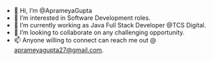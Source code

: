 - 👋 Hi, I’m @AprameyaGupta
- 👀 I’m interested in Software Development roles.
- 🌱 I’m currently working as Java Full Stack Developer @TCS Digital.
- 💞️ I’m looking to collaborate on any challenging opportunity.
- 📫 Anyone willing to connect can reach me out @ aprameyagupta27@gmail.com.

<!---
AprameyaGupta/AprameyaGupta is a ✨ special ✨ repository because its `README.md` (this file) appears on your GitHub profile.
You can click the Preview link to take a look at your changes.
--->

